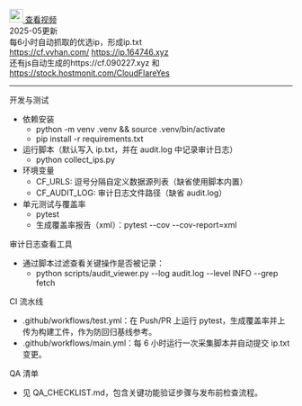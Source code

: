 [<img src="https://upload.wikimedia.org/wikipedia/commons/thumb/0/09/YouTube_full-color_icon_%282017%29.svg/40px-YouTube_full-color_icon_%282017%29.svg.png" width="24"> 查看视频](https://www.youtube.com/watch?v=isQ69wWhsxM)<br>
2025-05更新  
每6小时自动抓取的优选ip，形成ip.txt  
https://cf.vvhan.com/  https://ip.164746.xyz  
还有js自动生成的https://cf.090227.xyz 和 https://stock.hostmonit.com/CloudFlareYes

---

开发与测试

- 依赖安装
  - python -m venv .venv && source .venv/bin/activate
  - pip install -r requirements.txt
- 运行脚本（默认写入 ip.txt，并在 audit.log 中记录审计日志）
  - python collect_ips.py
- 环境变量
  - CF_URLS: 逗号分隔自定义数据源列表（缺省使用脚本内置）
  - CF_AUDIT_LOG: 审计日志文件路径（缺省 audit.log）
- 单元测试与覆盖率
  - pytest
  - 生成覆盖率报告（xml）：pytest --cov --cov-report=xml

审计日志查看工具

- 通过脚本过滤查看关键操作是否被记录：
  - python scripts/audit_viewer.py --log audit.log --level INFO --grep fetch

CI 流水线

- .github/workflows/test.yml：在 Push/PR 上运行 pytest，生成覆盖率并上传为构建工件，作为防回归基线参考。
- .github/workflows/main.yml：每 6 小时运行一次采集脚本并自动提交 ip.txt 变更。

QA 清单

- 见 QA_CHECKLIST.md，包含关键功能验证步骤与发布前检查流程。
